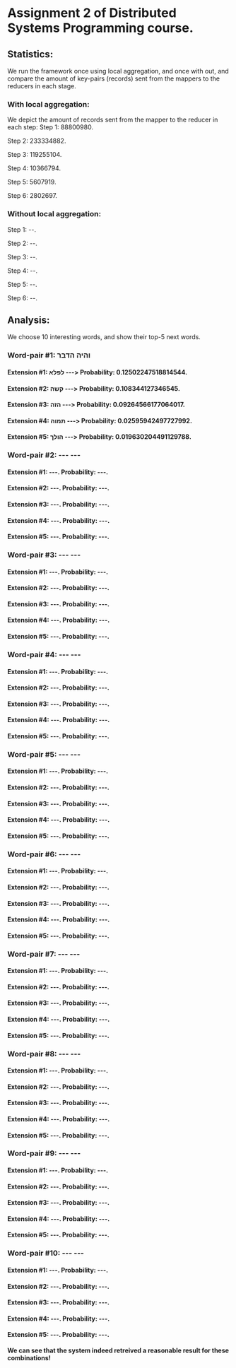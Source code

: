 # **Assignment 2 of Distributed Systems Programming course.**

## Statistics:
We run the framework once using local aggregation, and once with out, and compare the amount of key-pairs (records) sent from the mappers to the reducers in each stage.

### With local aggregation:
We depict the amount of records sent from the mapper to the reducer in each step:
Step 1: 88800980.

Step 2: 233334882.

Step 3: 119255104.

Step 4: 10366794.

Step 5: 5607919.

Step 6: 2802697.

### Without local aggregation:
Step 1: --.

Step 2: --.

Step 3: --.

Step 4: --.

Step 5: --.

Step 6: --.


## Analysis:
We choose 10 interesting words, and show their top-5 next words.

### Word-pair \#1: והיה הדבר
#### Extension \#1:   לפלא ---> Probability: 0.12502247518814544.
#### Extension \#2:   קשה ---> Probability: 0.108344127346545.
#### Extension \#3:   הזה ---> Probability: 0.09264566177064017.
#### Extension \#4:   תמוה ---> Probability: 0.02595942497727992.
#### Extension \#5:   הולך ---> Probability: 0.019630204491129788.
	

### Word-pair \#2: --- ---
#### Extension \#1: ---. Probability: ---.
#### Extension \#2: ---. Probability: ---.
#### Extension \#3: ---. Probability: ---.
#### Extension \#4: ---. Probability: ---.
#### Extension \#5: ---. Probability: ---.


### Word-pair \#3: --- ---
#### Extension \#1: ---. Probability: ---.
#### Extension \#2: ---. Probability: ---.
#### Extension \#3: ---. Probability: ---.
#### Extension \#4: ---. Probability: ---.
#### Extension \#5: ---. Probability: ---.


### Word-pair \#4: --- ---
#### Extension \#1: ---. Probability: ---.
#### Extension \#2: ---. Probability: ---.
#### Extension \#3: ---. Probability: ---.
#### Extension \#4: ---. Probability: ---.
#### Extension \#5: ---. Probability: ---.


### Word-pair \#5: --- ---
#### Extension \#1: ---. Probability: ---.
#### Extension \#2: ---. Probability: ---.
#### Extension \#3: ---. Probability: ---.
#### Extension \#4: ---. Probability: ---.
#### Extension \#5: ---. Probability: ---.


### Word-pair \#6: --- ---
#### Extension \#1: ---. Probability: ---.
#### Extension \#2: ---. Probability: ---.
#### Extension \#3: ---. Probability: ---.
#### Extension \#4: ---. Probability: ---.
#### Extension \#5: ---. Probability: ---.


### Word-pair \#7: --- ---
#### Extension \#1: ---. Probability: ---.
#### Extension \#2: ---. Probability: ---.
#### Extension \#3: ---. Probability: ---.
#### Extension \#4: ---. Probability: ---.
#### Extension \#5: ---. Probability: ---.


### Word-pair \#8: --- ---
#### Extension \#1: ---. Probability: ---.
#### Extension \#2: ---. Probability: ---.
#### Extension \#3: ---. Probability: ---.
#### Extension \#4: ---. Probability: ---.
#### Extension \#5: ---. Probability: ---.


### Word-pair \#9: --- ---
#### Extension \#1: ---. Probability: ---.
#### Extension \#2: ---. Probability: ---.
#### Extension \#3: ---. Probability: ---.
#### Extension \#4: ---. Probability: ---.
#### Extension \#5: ---. Probability: ---.


### Word-pair \#10: --- ---
#### Extension \#1: ---. Probability: ---.
#### Extension \#2: ---. Probability: ---.
#### Extension \#3: ---. Probability: ---.
#### Extension \#4: ---. Probability: ---.
#### Extension \#5: ---. Probability: ---.



**We can see that the system indeed retreived a reasonable result for these combinations!**



















